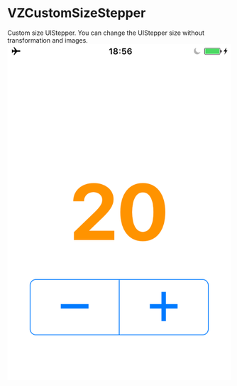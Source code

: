 # VZCustomSizeStepper
Custom size UIStepper. You can change the UIStepper size without transformation and images.
![Changing the size of UIStepper](https://github.com/alelipona/VZCustomSizeStepper/blob/master/screen.png)

